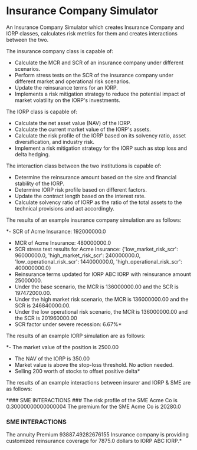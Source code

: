 # Insurance Company Simulator

An Insurance Company Simulator which creates Insurance Company and IORP classes, calculates risk metrics for them and creates interactions between the two.

The insurance company class is capable of:
- Calculate the MCR and SCR of an insurance company under different scenarios.
- Perform stress tests on the SCR of the insurance company under different market and operational risk scenarios.
- Update the reinsurance terms for an IORP.
- Implements a risk mitigation strategy to reduce the potential impact of market volatility on the IORP's investments.

The IORP class is capable of:
- Calculate the net asset value (NAV) of the IORP.
- Calculate the current market value of the IORP's assets.
- Calculate the risk profile of the IORP based on its solvency ratio, asset diversification, and industry risk.
- Implement a risk mitigation strategy for the IORP such as stop loss and delta hedging.

The interaction class between the two institutions is capable of:
- Determine the reinsurance amount based on the size and financial stability of the IORP.
- Determine IORP risk profile based on different factors.
- Update the contract length based on the interest rate.
- Calculate solvency ratio of IORP as the ratio of the total assets to the technical provisions and act accordingly. 

The results of an example insurance company simulation are as follows: 

*- SCR of Acme Insurance: 192000000.0
- MCR of Acme Insurance: 480000000.0
- SCR stress test results for Acme Insurance: {'low_market_risk_scr': 96000000.0, 'high_market_risk_scr': 240000000.0, 'low_operational_risk_scr': 144000000.0, 'high_operational_risk_scr': 400000000.0}
- Reinsurance terms updated for IORP ABC IORP with reinsurance amount 25000000.
- Under the base scenario, the MCR is 136000000.00 and the SCR is 197472000.00.
- Under the high market risk scenario, the MCR is 136000000.00 and the SCR is 246840000.00.
- Under the low operational risk scenario, the MCR is 136000000.00 and the SCR is 201960000.00
- SCR factor under severe recession: 6.67%*

The results of an example IORP simulation are as follows: 

*- The market value of the position is 2500.00
- The NAV of the IORP is 350.00
- Market value is above the stop-loss threshold. No action needed.
- Selling 200 worth of stocks to offset positive delta*


The results of an example interactions between insurer and IORP & SME are as follows:

*### SME INTERACTIONS ###
The risk profile of the SME Acme Co is 0.30000000000000004
The premium for the SME Acme Co is 20280.0
### SME INTERACTIONS ###
The annuity Premium 93887.49282676155
Insurance company is providing customized reinsurance coverage for 7875.0 dollars to IORP ABC IORP.*
